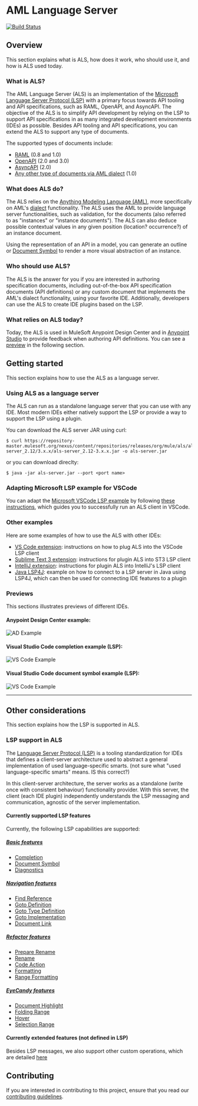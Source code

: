 # AML Language Server
[![Build Status](https://jenkins.build.msap.io/buildStatus/icon?job=ALS/als/master/)](https://jenkins.build.msap.io/job/ALS/job/als/job/master/)

## Overview
This section explains what is ALS, how does it work, who should use it, and how is ALS used today.

### What is ALS?
The AML Language Server (ALS) is an implementation of the [Microsoft Language Server Protocol (LSP)](https://microsoft.github.io/language-server-protocol) with a primary focus towards API tooling and API specifications, such as RAML, OpenAPI, and AsyncAPI. The objective of the ALS is to simplify API development by relying on the LSP to support API specifications in as many integrated development environments (IDEs) as possible. Besides API tooling and API specifications, you can extend the ALS to support any type of documents.

The supported types of documents include:
+ [RAML](https://github.com/raml-org/raml-spec/blob/master/versions/raml-10/raml-10.md) (0.8 and 1.0)
+ [OpenAPI](https://github.com/OAI/OpenAPI-Specification/blob/master/versions/3.0.0.md) (2.0 and 3.0)
+ [AsyncAPI](https://github.com/asyncapi/asyncapi/blob/master/versions/2.0.0/asyncapi.md) (2.0)
+ [Any other type of documents via AML dialect](https://aml-org.github.io/aml-spec/dialects/) (1.0)

### What does ALS do?
The ALS relies on the [Anything Modeling Language (AML)](https://a.ml/docbook/overview_aml.html), more specifically on AML's [dialect](https://aml-org.github.io/aml-spec/dialects/) functionality. The ALS uses the AML to provide language server functionalities, such as validation, for the documents (also referred to as "instances" or "instance documents"). The ALS can also deduce possible contextual values in any given position (location? occurrence?) of an instance document.

Using the representation of an API in a model, you can generate an outline or [Document Symbol](https://microsoft.github.io/language-server-protocol/specification#textDocument_documentSymbol) to render a more visual abstraction of an instance.

### Who should use ALS?
The ALS is the answer for you if you are interested in authoring specification documents, including out-of-the-box API specification documents (API definitions) or any custom document that implements the AML's dialect functionality, using your favorite IDE. Additionally, developers can use the ALS to create IDE plugins based on the LSP.

### What relies on ALS today?
Today, the ALS is used in MuleSoft Anypoint Design Center and in [Anypoint Studio](https://www.mulesoft.com/platform/studio) to provide feedback when authoring API definitions. You can see a [preview](#previews) in the following section.


## Getting started
This section explains how to use the ALS as a language server.

### Using ALS as a language server
The ALS can run as a standalone language server that you can use with any IDE. Most modern IDEs either natively support the LSP or provide a way to support the LSP using a plugin.

You can download the ALS server JAR using curl:

```shell
$ curl https://repository-master.mulesoft.org/nexus/content/repositories/releases/org/mule/als/als-server_2.12/3.x.x/als-server_2.12-3.x.x.jar -o als-server.jar
```

or you can download direclty: 

```shell
$ java -jar als-server.jar --port <port name>
```

### Adapting Microsoft LSP example for VSCode
You can adapt the [Microsoft VSCode LSP example](https://github.com/microsoft/vscode-extension-samples/tree/master/lsp-sample/client) by following [these instructions](./documentation/vscode-client-example/vscode-howto.md), which guides you to successfully run an ALS client in VSCode.

### Other examples
Here are some examples of how to use the ALS with other IDEs:
- [VS Code extension](./documentation/vscode-client-example/vscode-howto.md): instructions on how to plug ALS into the VSCode LSP client
- [Sublime Text 3 extension](./documentation/sublime-3-example/st3-howto.md): instructions for plugin ALS into ST3 LSP client   
- [IntelliJ extension](./documentation/intellij-example/intellij-howto.md): instructions for plugin ALS into IntelliJ's LSP client
- [Java LSP4J](./documentation/java-client-example/client.md): example on how to connect to a LSP server in Java using LSP4J, which can then be used for connecting IDE features to a plugin

### Previews
This sections illustrates previews of different IDEs.

#### Anypoint Design Center example:
![AD Example](./images/usage-example-ad.gif)

#### Visual Studio Code completion example (LSP):
![VS Code Example](./images/usage-example-vscode.gif)

#### Visual Studio Code document symbol example (LSP):
![VS Code Example](./images/document-symbol-vscode.gif)
****

## Other considerations
This section explains how the LSP is supported in ALS.

### LSP support in ALS
The [Language Server Protocol (LSP)](https://microsoft.github.io/language-server-protocol/overview) is a tooling standardization for IDEs that defines a client-server architecture used to abstract a general implementation of used language-specific smarts. (not sure what "used language-specific smarts" means. IS this correct?)

In this client-server architecture, the server works as a standalone (write once with consistent behaviour) functionality provider. With this server, the client (each IDE plugin) independently understands the LSP messaging and communication, agnostic of the server implementation.

#### Currently supported LSP features
Currently, the following LSP capabilities are supported:
##### [Basic features](./documentation/features/features.md)
+ [Completion](https://microsoft.github.io/language-server-protocol/specification#textDocument_completion)
+ [Document Symbol](https://microsoft.github.io/language-server-protocol/specification#textDocument_documentSymbol)
+ [Diagnostics](https://microsoft.github.io/language-server-protocol/specification#textDocument_publishDiagnostics)

##### [Navigation features](./documentation/features/navigation.md)
+ [Find Reference](https://microsoft.github.io/language-server-protocol/specification#textDocument_references)
+ [Goto Definition](https://microsoft.github.io/language-server-protocol/specification#textDocument_definition)
+ [Goto Type Definition](https://microsoft.github.io/language-server-protocol/specification#textDocument_typeDefinition)
+ [Goto Implementation](https://microsoft.github.io/language-server-protocol/specification#textDocument_implementation)
+ [Document Link](https://microsoft.github.io/language-server-protocol/specification#textDocument_documentLink)

##### [Refactor features](./documentation/features/refactor.md)
+ [Prepare Rename](https://microsoft.github.io/language-server-protocol/specification#textDocument_prepareRename)
+ [Rename](https://microsoft.github.io/language-server-protocol/specification#textDocument_rename)
+ [Code Action](https://microsoft.github.io/language-server-protocol/specification#textDocument_codeAction)
+ [Formatting](https://microsoft.github.io/language-server-protocol/specification#textDocument_formatting)
+ [Range Formatting](https://microsoft.github.io/language-server-protocol/specification#textDocument_rangeFormatting)

##### [EyeCandy features](./documentation/features/eyecandy.md)
+ [Document Highlight](https://microsoft.github.io/language-server-protocol/specification#textDocument_documentHighlight)
+ [Folding Range](https://microsoft.github.io/language-server-protocol/specification#textDocument_foldingRange)
+ [Hover](https://microsoft.github.io/language-server-protocol/specification#textDocument_hover)
+ [Selection Range](https://microsoft.github.io/language-server-protocol/specification#textDocument_selectionRange)


#### Currently extended features (not defined in LSP)
Besides LSP messages, we also support other custom operations, which are detailed [here](./documentation/features/custom-messages.md)

## Contributing
If you are interested in contributing to this project, ensure that you read our [contributing guidelines](./documentation/CONTRIBUTING.md).
